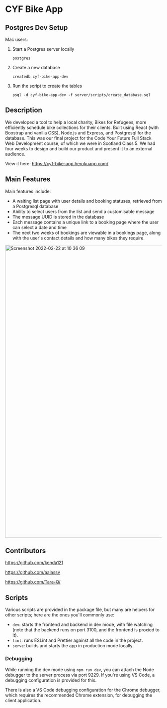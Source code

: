 # CYF Bike App

## Postgres Dev Setup

Mac users: 

1. Start a Postgres server locally 
   ``` 
   postgres
   ```
1. Create a new database
   ```
   createdb cyf-bike-app-dev
   ```
1. Run the script to create the tables
   ```
   psql -d cyf-bike-app-dev -f server/scripts/create_database.sql
   ```
## Description
We developed a tool to help a local charity, Bikes for Refugees, more efficiently schedule bike collections for their clients. Bulit using React (with Boostrap and vanilla CSS), Node.js and Express, and Postgresql for the database. This was our final project for the Code Your Future Full Stack Web Development course, of which we were in Scotland Class 5. We had four weeks to design and build our product and present it to an external audience. 

View it here: https://cyf-bike-app.herokuapp.com/


## Main Features 
Main features include:
- A waiting list page with user details and booking statuses, retrieved from a Postgresql database
- Ability to select users from the list and send a customisable message
- The message UUID is stored in the database
- Each message contains a unique link to a booking page where the user can select a date and time 
- The next two weeks of bookings are viewable in a bookings page, along with the user's contact details and how many bikes they require.
<img width="941" alt="Screenshot 2022-02-22 at 10 36 09" src="https://user-images.githubusercontent.com/81445969/155115194-8916c32f-ce43-4b79-9e51-dbfa2b9c66c9.png">

## Contributors 
https://github.com/kenda121

https://github.com/aalassv

https://github.com/Tara-Q/

## Scripts

Various scripts are provided in the package file, but many are helpers for other scripts; here are the ones you'll
commonly use:

- `dev`: starts the frontend and backend in dev mode, with file watching (note that the backend runs on port 3100, and
  the frontend is proxied to it).
- `lint`: runs ESLint and Prettier against all the code in the project.
- `serve`: builds and starts the app in production mode locally.

### Debugging

While running the dev mode using `npm run dev`, you can attach the Node debugger to the server process via port 9229.
If you're using VS Code, a debugging configuration is provided for this.

There is also a VS Code debugging configuration for the Chrome debugger, which requires the recommended Chrome
extension, for debugging the client application.

